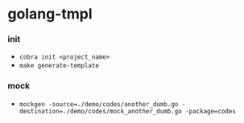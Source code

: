 # golang-tmpl

### init
- ```cobra init <project_name>```
- ```make generate-template```

### mock
- `mockgen -source=./demo/codes/another_dumb.go -destination=./demo/codes/mock_another_dumb.go -package=codes`